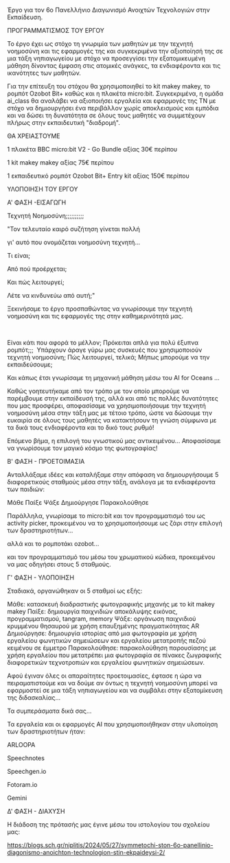Έργο για τον 6ο Πανελλήνιο Διαγωνισμό Ανοιχτών Τεχνολογιών στην Εκπαίδευση.


ΠΡΟΓΡΑΜΜΑΤΙΣΜΟΣ ΤΟΥ ΕΡΓΟΥ

Το έργο έχει ως στόχο τη γνωριμία των μαθητών με την τεχνητή νοημοσύνη και τις εφαρμογές της και συγκεκριμένα την αξιοποίησή της σε μια τάξη νηπιαγωγείου με στόχο να προσεγγίσει την εξατομικευμένη μάθηση δίνοντας έμφαση στις ατομικές ανάγκες, τα ενδιαφέροντα και τις ικανότητες των μαθητών.

Για την επίτευξη του στόχου θα χρησιμοποιηθεί το kit makey makey, το ρομπότ Ozobot Bit+ καθώς και η πλακέτα micro:bit.
Συγκεκριμένα, η ομάδα ai_class θα αναλάβει να αξιοποιήσει εργαλεία και εφαρμογές της ΤΝ με στόχο να δημιουργήσει ένα περιβάλλον χωρίς αποκλεισμούς και εμπόδια και να δώσει τη δυνατότητα σε όλους τους μαθητές να συμμετέχουν πλήρως στην εκπαιδευτική "διαδρομή". 

ΘΑ ΧΡΕΙΑΣΤΟΥΜΕ

1 πλακέτα BBC micro:bit V2 - Go Bundle αξίας 30€ περίπου

1 kit makey makey αξίας 75€ περίπου

1 εκπαιδευτικό ρομπότ Ozobot Bit+ Entry kit αξίας 150€ περίπου

ΥΛΟΠΟΙΗΣΗ ΤΟΥ ΕΡΓΟΥ

Α' ΦΑΣΗ -ΕΙΣΑΓΩΓΗ

Τεχνητή Νοημοσύνη;;;;;;;;;;

"Τον τελευταίο καιρό συζήτηση γίνεται πολλή

γι' αυτό που ονομάζεται νοημοσύνη τεχνητή...

Τι είναι;

Από πού προέρχεται;

Και πώς λειτουργεί;

Λέτε να κινδυνεύω από αυτή;"

Ξεκινήσαμε το έργο προσπαθώντας να γνωρίσουμε την τεχνητή νοημοσύνη και τις εφαρμογές της στην καθημερινότητά μας.

 

Είναι κάτι που αφορά το μέλλον; Πρόκειται απλά για πολύ έξυπνα ρομπότ;;;  Υπάρχουν άραγε γύρω μας συσκευές που χρησιμοποιούν τεχνητή νοημοσύνη; Πώς λειτουργεί, τελικά; Μήπως μπορούμε να την εκπαιδεύσουμε;

Και κάπως έτσι γνωρίσαμε τη μηχανική μάθηση μέσω του AI for Oceans ...

Καθώς γοητευτήκαμε από τον τρόπο με τον οποίο μπορούμε να παρέμβουμε στην εκπαίδευσή της, αλλά και από τις πολλές δυνατότητες που μας προσφέρει, αποφασίσαμε να χρησιμοποιήσουμε την τεχνητή νοημοσύνη μέσα στην τάξη μας με τέτοιο τρόπο, ώστε να δώσουμε την ευκαιρία σε όλους τους μαθητές να κατακτήσουν τη γνώση σύμφωνα με τα δικά τους ενδιαφέροντα και το δικό τους ρυθμό!

Επόμενο βήμα, η επιλογή του γνωστικού μας αντικειμένου... Αποφασίσαμε να γνωρίσουμε τον μαγικό κόσμο της φωτογραφίας!

Β' ΦΑΣΗ - ΠΡΟΕΤΟΙΜΑΣΙΑ

Ανταλλάξαμε ιδέες και καταλήξαμε στην απόφαση να δημιουργήσουμε 5 διαφορετικούς σταθμούς μέσα στην τάξη, ανάλογα με τα ενδιαφέροντα των παιδιών:

Μάθε
Παίξε
Ψάξε
Δημιούργησε
Παρακολούθησε

Παράλληλα, γνωρίσαμε το micro:bit και τον προγραμματισμό του ως activity picker, προκειμένου να το χρησιμοποιήσουμε ως ζάρι στην επιλογή των δραστηριοτήτων...

αλλά και το ρομποτάκι ozobot...

και τον προγραμματισμό του μέσω του χρωματικού κώδικα, προκειμένου να μας οδηγήσει στους 5 σταθμούς.

Γ' ΦΑΣΗ - ΥΛΟΠΟΙΗΣΗ

Σταδιακά, οργανώθηκαν οι 5 σταθμοί ως εξής:

Μάθε: κατασκευή διαδραστικής φωτογραφικής μηχανής με το kit makey makey
Παίξε: δημιουργία παιχνιδιών αποκάλυψης εικόνας, προγραμματισμού, tangram, memory
Ψάξε: οργάνωση παιχνιδιού κρυμμένου θησαυρού με χρήση επαυξημένης πραγματικότητας AR
Δημιούργησε: δημιουργία ιστορίας από μια φωτογραφία με χρήση εργαλείου φωνητικών σημειώσεων και εργαλείου μετατροπής πεζού κειμένου σε έμμετρο
Παρακολούθησε: παρακολούθηση παρουσίασης με χρήση εργαλείου που μετατρέπει μια φωτογραφία σε πίνακες ζωγραφικής διαφορετικών τεχνοτροπιών και εργαλείου φωνητικών σημειώσεων.

Αφού έγιναν όλες οι απαραίτητες προετοιμασίες, έφτασε η ώρα να πειραματιστούμε και να δούμε αν όντως η τεχνητή νοημοσύνη μπορεί να εφαρμοστεί σε μια τάξη νηπιαγωγείου και να συμβάλει στην εξατομίκευση της διδασκαλίας...

Τα συμπεράσματα δικά σας...

Τα εργαλεία και οι εφαρμογές AI που χρησιμοποιήθηκαν στην υλοποίηση των δραστηριοτήτων ήταν:

ARLOOPA

Speechnotes

Speechgen.io

Fotoram.io

Gemini




Δ' ΦΑΣΗ - ΔΙΑΧΥΣΗ

Η διάδοση της πρότασής μας έγινε μέσω του ιστολογίου του σχολείου μας:

https://blogs.sch.gr/niplitis/2024/05/27/symmetochi-ston-6o-panellinio-diagonismo-anoichton-technologion-stin-ekpaideysi-2/

